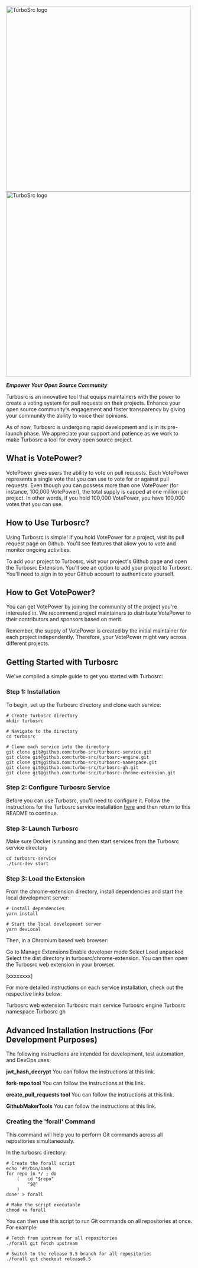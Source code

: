 <p align="leftr">
  <a href="https://turbosrc.org#gh-light-mode-only">
    <img src="images/turbosrc-light-big.png" width="500px" alt="TurboSrc logo"/>
  </a>
  <a href="https://turbosrc.org#gh-dark-mode-only">
    <img src="images/turbosrc-dark-big.png" width="500px" alt="TurboSrc logo"/>
  </a>
</p>

***Empower Your Open Source Community***

Turbosrc is an innovative tool that equips maintainers with the power to create a voting system for pull requests on their projects. Enhance your open source community's engagement and foster transparency by giving your community the ability to voice their opinions.

As of now, Turbosrc is undergoing rapid development and is in its pre-launch phase. We appreciate your support and patience as we work to make Turbosrc a tool for every open source project.

## What is VotePower?
VotePower gives users the ability to vote on pull requests. Each VotePower represents a single vote that you can use to vote for or against pull requests. Even though you can possess more than one VotePower (for instance, 100,000 VotePower), the total supply is capped at one million per project. In other words, if you hold 100,000 VotePower, you have 100,000 votes that you can use.

## How to Use Turbosrc?
Using Turbosrc is simple! If you hold VotePower for a project, visit its pull request page on Github. You'll see features that allow you to vote and monitor ongoing activities.

To add your project to Turbosrc, visit your project's Github page and open the Turbosrc Extension. You'll see an option to add your project to Turbosrc. You'll need to sign in to your Github account to authenticate yourself.

## How to Get VotePower?
You can get VotePower by joining the community of the project you're interested in. We recommend project maintainers to distribute VotePower to their contributors and sponsors based on merit.

Remember, the supply of VotePower is created by the initial maintainer for each project independently. Therefore, your VotePower might vary across different projects.

## Getting Started with Turbosrc
We've compiled a simple guide to get you started with Turbosrc:

### Step 1: Installation
To begin, set up the Turbosrc directory and clone each service:

```
# Create Turbosrc directory
mkdir turbosrc

# Navigate to the directory
cd turbosrc

# Clone each service into the directory
git clone git@github.com:turbo-src/turbosrc-service.git
git clone git@github.com:turbo-src/turbosrc-engine.git
git clone git@github.com:turbo-src/turbosrc-namespace.git
git clone git@github.com:turbo-src/turbosrc-gh.git
git clone git@github.com:turbo-src/turbosrc-chrome-extension.git
```

### Step 2: Configure Turbosrc Service
Before you can use Turbosrc, you'll need to configure it. Follow the instructions for the Turbosrc service installation <a href="https://github.com/turbo-src/turbosrc-service#custom-variables" target="_blank">here</a> and then return to this README to continue.

### Step 3: Launch Turbosrc
Make sure Docker is running and then start services from the Turbosrc service directory
```
cd turbosrc-service
./tsrc-dev start
```

### Step 3: Load the Extension
From the chrome-extension directory, install dependencies and start the local development server:
```
# Install dependencies
yarn install

# Start the local development server
yarn devLocal
```

Then, in a Chromium based web browser:

Go to Manage Extensions
Enable developer mode
Select Load unpacked
Select the dist directory in turbosrc/chrome-extension. You can then open the Turbosrc web extension in your browser.

[xxxxxxxx]

For more detailed instructions on each service installation, check out the respective links below:

Turbosrc web extension
Turbosrc main service
Turbosrc engine
Turbosrc namespace
Turbosrc gh

## Advanced Installation Instructions (For Development Purposes)
The following instructions are intended for development, test automation, and DevOps uses:

**jwt_hash_decrypt**
You can follow the instructions at this link.

**fork-repo tool**
You can follow the instructions at this link.

**create_pull_requests tool**
You can follow the instructions at this link.

**GithubMakerTools**
You can follow the instructions at this link.

### Creating the 'forall' Command

This command will help you to perform Git commands across all repositories simultaneously.

In the turbosrc directory:

```
# Create the forall script
echo '#!/bin/bash
for repo in */ ; do
    (   cd "$repo"
        "$@"
    )
done' > forall

# Make the script executable
chmod +x forall
```

You can then use this script to run Git commands on all repositories at once. For example:
```
# Fetch from upstream for all repositories
./forall git fetch upstream

# Switch to the release 9.5 branch for all repositories
./forall git checkout release9.5
```
